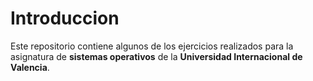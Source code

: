 # Introduccion

Este repositorio contiene algunos de los ejercicios realizados para la asignatura de **sistemas operativos** de la 
**Universidad Internacional de Valencia**.